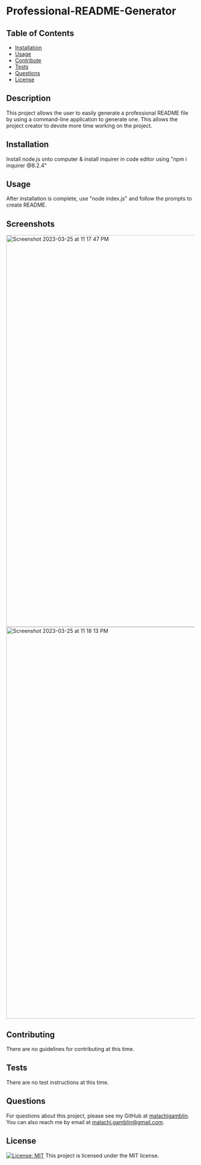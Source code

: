 # Professional-README-Generator
  
## Table of Contents
- [Installation](#installation)
- [Usage](#usage)
- [Contribute](#contributing)
- [Tests](#tests)
- [Questions](#questions)
- [License](#license)

## Description
This project allows the user to easily generate a professional README file by using a command-line application to generate one. This allows the project creator to devote more time working on the project.
    
## Installation
Install node.js onto computer & install inquirer in code editor using "npm i inquirer @8.2.4"
  
## Usage
After installation is complete, use "node index.js" and follow the prompts to create README.

## Screenshots

<img width="1044" alt="Screenshot 2023-03-25 at 11 17 47 PM" src="https://user-images.githubusercontent.com/118701306/227753344-764d3a39-5854-4726-aaa7-bb5002fe4018.png">
<img width="1044" alt="Screenshot 2023-03-25 at 11 18 13 PM" src="https://user-images.githubusercontent.com/118701306/227753351-f556f94e-a3f5-4697-8392-037843834fad.png">
  
## Contributing
There are no guidelines for contributing at this time.
  
## Tests
There are no test instructions at this time.
  
## Questions
For questions about this project, please see my GitHub at [malachigamblin](https://github.com/malachigamblin/). 
You can also reach me by email at malachi.gamblin@gmail.com.
  
## License
[![License: MIT](https://img.shields.io/badge/License-MIT-yellow.svg)](https://opensource.org/licenses/MIT)
This project is licensed under the MIT license.